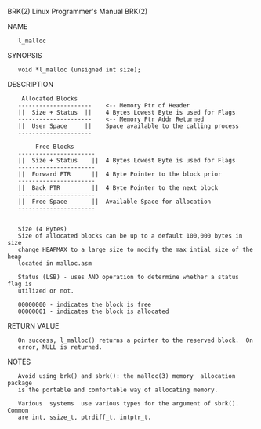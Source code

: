 BRK(2)                     Linux Programmer's Manual                    BRK(2)

NAME

       l_malloc

SYNOPSIS

       void *l_malloc (unsigned int size);
       
DESCRIPTION

        Allocated Blocks
       ---------------------    <-- Memory Ptr of Header
       ||  Size + Status  ||    4 Bytes Lowest Byte is used for Flags
       ---------------------    <-- Memory Ptr Addr Returned
       ||  User Space     ||    Space available to the calling process
       ---------------------
       
            Free Blocks
       ----------------------
       ||  Size + Status    ||  4 Bytes Lowest Byte is used for Flags
       ----------------------
       ||  Forward PTR      ||  4 Byte Pointer to the block prior
       ----------------------
       ||  Back PTR         ||  4 Byte Pointer to the next block
       ----------------------
       ||  Free Space       ||  Available Space for allocation
       ----------------------
       
       
       Size (4 Bytes)
       Size of allocated blocks can be up to a default 100,000 bytes in size 
       change HEAPMAX to a large size to modify the max intial size of the heap 
       located in malloc.asm
       
       Status (LSB) - uses AND operation to determine whether a status flag is
       utilized or not.
       
       00000000 - indicates the block is free
       00000001 - indicates the block is allocated
       
 
 RETURN VALUE
 
       On success, l_malloc() returns a pointer to the reserved block.  On 
       error, NULL is returned.
       
 NOTES
 
       Avoid using brk() and sbrk(): the malloc(3) memory  allocation  package
       is the portable and comfortable way of allocating memory.

       Various  systems  use various types for the argument of sbrk().  Common
       are int, ssize_t, ptrdiff_t, intptr_t.
